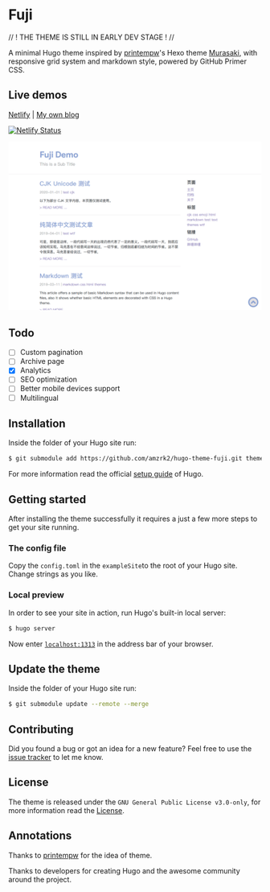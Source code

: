 # Fuji

// ! THE THEME IS STILL IN EARLY DEV STAGE ! //

A minimal Hugo theme inspired by [printempw](https://github.com/printempw/)'s Hexo theme [Murasaki](https://github.com/printempw/hexo-theme-murasaki/), with responsive grid system and markdown style, powered by GitHub Primer CSS.

## Live demos

[Netlify](https://hugo-theme-fuji.netlify.com/) | [My own blog](https://blog.amzrk2.cc/)

[![Netlify Status](https://api.netlify.com/api/v1/badges/ea9b281a-1df7-4312-8361-35b1ac3a70bd/deploy-status)](https://app.netlify.com/sites/hugo-theme-fuji/deploys)

![Screenshot of the theme](images/screenshot.png)

## Todo

- [ ] Custom pagination
- [ ] Archive page
- [x] Analytics
- [ ] SEO optimization
- [ ] Better mobile devices support
- [ ] Multilingual

## Installation

Inside the folder of your Hugo site run:

```bash
$ git submodule add https://github.com/amzrk2/hugo-theme-fuji.git themes/fuji
```

For more information read the official [setup guide](https://gohugo.io/overview/installing/) of Hugo.

## Getting started

After installing the theme successfully it requires a just a few more steps to get your site running.

### The config file

Copy the ```config.toml``` in the ```exampleSite```to the root of your Hugo site. Change strings as you like.

### Local preview

In order to see your site in action, run Hugo's built-in local server:

```bash
$ hugo server
```

Now enter [```localhost:1313```](http://localhost:1313) in the address bar of your browser.

## Update the theme

Inside the folder of your Hugo site run:

```bash
$ git submodule update --remote --merge
```

## Contributing

Did you found a bug or got an idea for a new feature? Feel free to use the [issue tracker](https://github.com/amzrk2/hugo-theme-fuji/issues) to let me know.

## License

The theme is released under the ```GNU General Public License v3.0-only```, for more information read the [License](https://github.com/amzrk2/hugo-theme-fuji/blob/master/LICENSE).

## Annotations

Thanks to [printempw](https://github.com/printempw/) for the idea of theme.

Thanks to developers for creating Hugo and the awesome community around the project.

